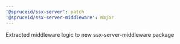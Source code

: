 ```yaml
---
'@spruceid/ssx-server': patch
'@spruceid/ssx-server-middleware': major
---
```


Extracted middleware logic to new ssx-server-middleware package
